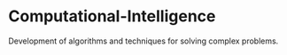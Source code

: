 # Computational-Intelligence
Development of algorithms and techniques for solving complex problems. 

